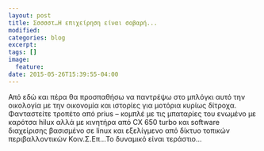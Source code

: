 ```yaml
---
layout: post
title: Σσσσστ…Η επιχείρηση είναι σοβαρή...
modified:
categories: blog
excerpt:
tags: []
image:
  feature:
date: 2015-05-26T15:39:55-04:00
---
```


Από εδώ και πέρα θα προσπαθήσω να παντρέψω στο μπλόγκι αυτό την οικολογία με την οικονομία και ιστορίες για μοτόρια κυρίως δίτροχα. Φανταστείτε τροπέτο από prius –  κομπλέ με τις μπαταρίες του ενωμένο με καρότσα hilux αλλά με κινητήρα από CX 650 turbo και software διαχείρισης βασισμένο σε linux και εξελίγμενο από δίκτυο τοπικών περιβαλλοντικών Κοιν.Σ.Επ…Το δυναμικό είναι τεράστιο…
